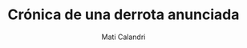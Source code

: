 ---
title: 'Crónica de una derrota anunciada'
author: 'Mati Calandri'
image:
    url: 'cronica-de-una-derrota-anunciada.png'
    alt: ''
pubDate: 2024-02-05
tags: ["Noticias"]
---